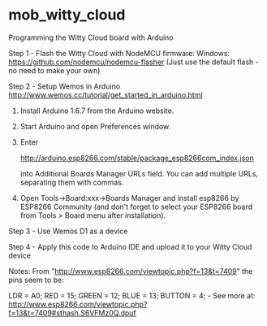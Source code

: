 # mob_witty_cloud
Programming the Witty Cloud board with Arduino 

Step 1 - Flash the Witty Cloud with NodeMCU firmware:
Windows: https://github.com/nodemcu/nodemcu-flasher
(Just use the default flash - no need to make your own)

Step 2 - Setup Wemos in Arduino
http://www.wemos.cc/tutorial/get_started_in_arduino.html
1. Install Arduino 1.6.7 from the Arduino website.

2. Start Arduino and open Preferences window.

3. Enter 
   
   http://arduino.esp8266.com/stable/package_esp8266com_index.json
   
   into Additional Boards Manager URLs field. 
   You can add multiple URLs, separating them with commas.

4. Open Tools→Board:xxx→Boards Manager and install esp8266 by ESP8266 Community 
   (and don't forget to select your ESP8266 board from Tools > Board menu after installation).

Step 3 - Use Wemos D1 as a device 

Step 4 - Apply this code to Arduino IDE and upload it to your Witty Cloud device

Notes:
From "http://www.esp8266.com/viewtopic.php?f=13&t=7409"
the pins seem to be:

LDR = A0;
RED = 15;
GREEN = 12;
BLUE = 13;
BUTTON = 4; - See more at: http://www.esp8266.com/viewtopic.php?f=13&t=7409#sthash.S6VFMz0Q.dpuf
